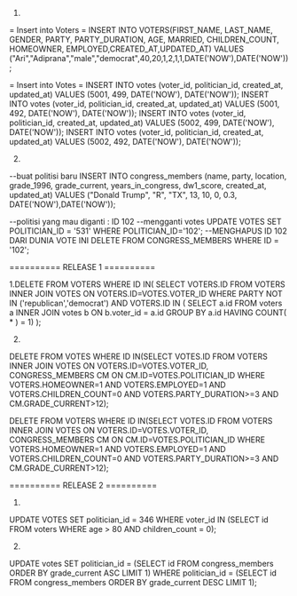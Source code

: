 1.

= Insert into Voters =
INSERT INTO VOTERS(FIRST_NAME, LAST_NAME, GENDER, PARTY, PARTY_DURATION, AGE, MARRIED, CHILDREN_COUNT, HOMEOWNER, EMPLOYED,CREATED_AT,UPDATED_AT)
VALUES ("Ari","Adiprana","male","democrat",40,20,1,2,1,1,DATE('NOW'),DATE('NOW'));

= Insert into Votes =
INSERT INTO votes (voter_id, politician_id, created_at, updated_at) VALUES (5001, 499, DATE('NOW'), DATE('NOW'));
INSERT INTO votes (voter_id, politician_id, created_at, updated_at) VALUES (5001, 492, DATE('NOW'), DATE('NOW'));
INSERT INTO votes (voter_id, politician_id, created_at, updated_at) VALUES (5002, 499, DATE('NOW'), DATE('NOW'));
INSERT INTO votes (voter_id, politician_id, created_at, updated_at) VALUES (5002, 492, DATE('NOW'), DATE('NOW'));

2.
--buat politisi baru
INSERT INTO congress_members (name, party, location, grade_1996, grade_current, years_in_congress, dw1_score, created_at, updated_at)
VALUES ("Donald Trump", "R", "TX", 13, 10, 0, 0.3, DATE('NOW'),DATE('NOW'));

--politisi yang mau diganti :  ID 102
--mengganti votes
UPDATE VOTES SET POLITICIAN_ID = '531' WHERE POLITICIAN_ID='102';
--MENGHAPUS ID 102 DARI DUNIA VOTE INI
DELETE FROM CONGRESS_MEMBERS WHERE ID = '102';


========== RELEASE 1 ==========

1.DELETE FROM VOTERS
    WHERE ID IN(
        SELECT VOTERS.ID
        FROM VOTERS
        INNER JOIN VOTES
          ON VOTERS.ID=VOTES.VOTER_ID
        WHERE PARTY NOT IN ('republican','democrat')
          AND VOTERS.ID IN (
            SELECT a.id
            FROM voters a
            INNER JOIN votes b
              ON b.voter_id = a.id
            GROUP BY a.id HAVING COUNT( * ) = 1)
      );

2.
DELETE FROM VOTES WHERE ID IN(SELECT VOTES.ID FROM VOTERS INNER JOIN VOTES ON VOTERS.ID=VOTES.VOTER_ID, CONGRESS_MEMBERS CM ON CM.ID=VOTES.POLITICIAN_ID WHERE VOTERS.HOMEOWNER=1 AND VOTERS.EMPLOYED=1 AND VOTERS.CHILDREN_COUNT=0 AND VOTERS.PARTY_DURATION>=3 AND CM.GRADE_CURRENT>12);

DELETE FROM VOTERS WHERE ID IN(SELECT VOTES.ID FROM VOTERS INNER JOIN VOTES ON VOTERS.ID=VOTES.VOTER_ID, CONGRESS_MEMBERS CM ON CM.ID=VOTES.POLITICIAN_ID WHERE VOTERS.HOMEOWNER=1 AND VOTERS.EMPLOYED=1 AND VOTERS.CHILDREN_COUNT=0 AND VOTERS.PARTY_DURATION>=3 AND CM.GRADE_CURRENT>12);


========== RELEASE 2 ==========

1.
UPDATE VOTES SET politician_id = 346 WHERE voter_id IN (SELECT id FROM voters WHERE age > 80 AND children_count = 0);

2.
UPDATE votes SET politician_id = (SELECT id FROM congress_members ORDER BY grade_current ASC LIMIT 1) WHERE politician_id = (SELECT id FROM congress_members ORDER BY grade_current DESC LIMIT 1);
